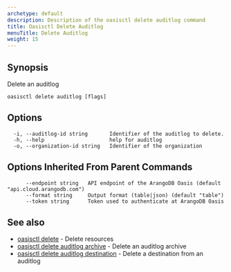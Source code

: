 ```yaml
---
archetype: default
description: Description of the oasisctl delete auditlog command
title: Oasisctl Delete Auditlog
menuTitle: Delete Auditlog
weight: 15
---
```

## Synopsis
Delete an auditlog

```
oasisctl delete auditlog [flags]
```

## Options
```
  -i, --auditlog-id string       Identifier of the auditlog to delete.
  -h, --help                     help for auditlog
  -o, --organization-id string   Identifier of the organization
```

## Options Inherited From Parent Commands
```
      --endpoint string   API endpoint of the ArangoDB Oasis (default "api.cloud.arangodb.com")
      --format string     Output format (table|json) (default "table")
      --token string      Token used to authenticate at ArangoDB Oasis
```

## See also
* [oasisctl delete](_index.md)	 - Delete resources
* [oasisctl delete auditlog archive](delete-auditlog-archive.md)	 - Delete an auditlog archive
* [oasisctl delete auditlog destination](delete-auditlog-destination.md)	 - Delete a destination from an auditlog

